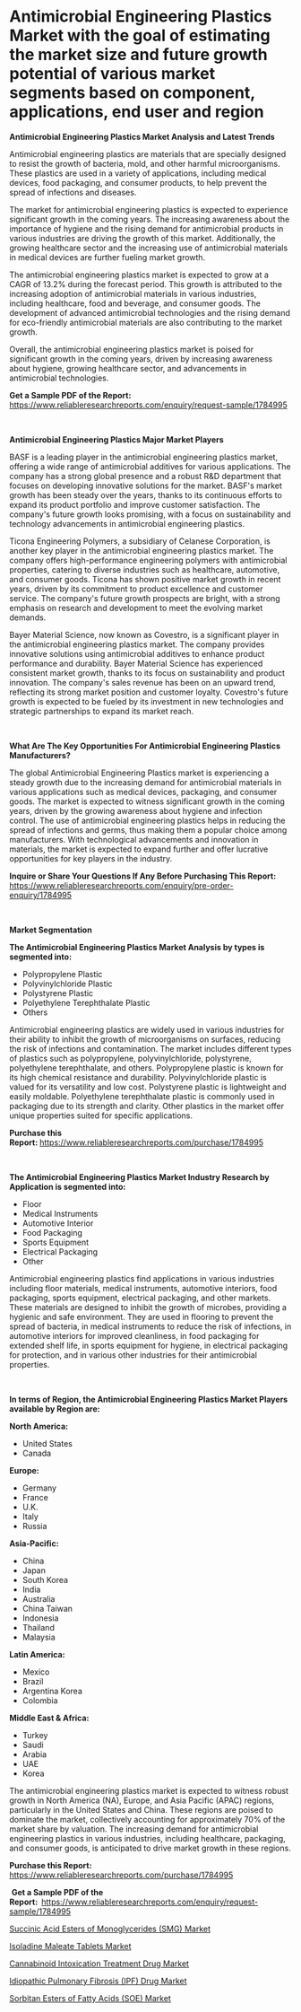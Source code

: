 <p><h1>Antimicrobial Engineering Plastics Market with the goal of estimating the market size and future growth potential of various market segments based on component, applications, end user and region</h1></p><p><strong>Antimicrobial Engineering Plastics Market Analysis and Latest Trends</strong></p>
<p><p>Antimicrobial engineering plastics are materials that are specially designed to resist the growth of bacteria, mold, and other harmful microorganisms. These plastics are used in a variety of applications, including medical devices, food packaging, and consumer products, to help prevent the spread of infections and diseases.</p><p>The market for antimicrobial engineering plastics is expected to experience significant growth in the coming years. The increasing awareness about the importance of hygiene and the rising demand for antimicrobial products in various industries are driving the growth of this market. Additionally, the growing healthcare sector and the increasing use of antimicrobial materials in medical devices are further fueling market growth.</p><p>The antimicrobial engineering plastics market is expected to grow at a CAGR of 13.2% during the forecast period. This growth is attributed to the increasing adoption of antimicrobial materials in various industries, including healthcare, food and beverage, and consumer goods. The development of advanced antimicrobial technologies and the rising demand for eco-friendly antimicrobial materials are also contributing to the market growth.</p><p>Overall, the antimicrobial engineering plastics market is poised for significant growth in the coming years, driven by increasing awareness about hygiene, growing healthcare sector, and advancements in antimicrobial technologies.</p></p>
<p><strong>Get a Sample PDF of the Report:&nbsp;</strong> <a href="https://www.reliableresearchreports.com/enquiry/request-sample/1784995">https://www.reliableresearchreports.com/enquiry/request-sample/1784995</a></p>
<p>&nbsp;</p>
<p><strong>Antimicrobial Engineering Plastics Major Market Players</strong></p>
<p><p>BASF is a leading player in the antimicrobial engineering plastics market, offering a wide range of antimicrobial additives for various applications. The company has a strong global presence and a robust R&D department that focuses on developing innovative solutions for the market. BASF's market growth has been steady over the years, thanks to its continuous efforts to expand its product portfolio and improve customer satisfaction. The company's future growth looks promising, with a focus on sustainability and technology advancements in antimicrobial engineering plastics.</p><p>Ticona Engineering Polymers, a subsidiary of Celanese Corporation, is another key player in the antimicrobial engineering plastics market. The company offers high-performance engineering polymers with antimicrobial properties, catering to diverse industries such as healthcare, automotive, and consumer goods. Ticona has shown positive market growth in recent years, driven by its commitment to product excellence and customer service. The company's future growth prospects are bright, with a strong emphasis on research and development to meet the evolving market demands.</p><p>Bayer Material Science, now known as Covestro, is a significant player in the antimicrobial engineering plastics market. The company provides innovative solutions using antimicrobial additives to enhance product performance and durability. Bayer Material Science has experienced consistent market growth, thanks to its focus on sustainability and product innovation. The company's sales revenue has been on an upward trend, reflecting its strong market position and customer loyalty. Covestro's future growth is expected to be fueled by its investment in new technologies and strategic partnerships to expand its market reach.</p></p>
<p>&nbsp;</p>
<p><strong>What Are The Key Opportunities For Antimicrobial Engineering Plastics Manufacturers?</strong></p>
<p><p>The global Antimicrobial Engineering Plastics market is experiencing a steady growth due to the increasing demand for antimicrobial materials in various applications such as medical devices, packaging, and consumer goods. The market is expected to witness significant growth in the coming years, driven by the growing awareness about hygiene and infection control. The use of antimicrobial engineering plastics helps in reducing the spread of infections and germs, thus making them a popular choice among manufacturers. With technological advancements and innovation in materials, the market is expected to expand further and offer lucrative opportunities for key players in the industry.</p></p>
<p><strong>Inquire or Share Your Questions If Any Before Purchasing This Report:</strong> <a href="https://www.reliableresearchreports.com/enquiry/pre-order-enquiry/1784995">https://www.reliableresearchreports.com/enquiry/pre-order-enquiry/1784995</a></p>
<p>&nbsp;</p>
<p><strong>Market Segmentation</strong></p>
<p><strong>The Antimicrobial Engineering Plastics Market Analysis by types is segmented into:</strong></p>
<p><ul><li>Polypropylene Plastic</li><li>Polyvinylchloride Plastic</li><li>Polystyrene Plastic</li><li>Polyethylene Terephthalate Plastic</li><li>Others</li></ul></p>
<p><p>Antimicrobial engineering plastics are widely used in various industries for their ability to inhibit the growth of microorganisms on surfaces, reducing the risk of infections and contamination. The market includes different types of plastics such as polypropylene, polyvinylchloride, polystyrene, polyethylene terephthalate, and others. Polypropylene plastic is known for its high chemical resistance and durability. Polyvinylchloride plastic is valued for its versatility and low cost. Polystyrene plastic is lightweight and easily moldable. Polyethylene terephthalate plastic is commonly used in packaging due to its strength and clarity. Other plastics in the market offer unique properties suited for specific applications.</p></p>
<p><strong>Purchase this Report:&nbsp;</strong><a href="https://www.reliableresearchreports.com/purchase/1784995">https://www.reliableresearchreports.com/purchase/1784995</a></p>
<p>&nbsp;</p>
<p><strong>The Antimicrobial Engineering Plastics Market Industry Research by Application is segmented into:</strong></p>
<p><ul><li>Floor</li><li>Medical Instruments</li><li>Automotive Interior</li><li>Food Packaging</li><li>Sports Equipment</li><li>Electrical Packaging</li><li>Other</li></ul></p>
<p><p>Antimicrobial engineering plastics find applications in various industries including floor materials, medical instruments, automotive interiors, food packaging, sports equipment, electrical packaging, and other markets. These materials are designed to inhibit the growth of microbes, providing a hygienic and safe environment. They are used in flooring to prevent the spread of bacteria, in medical instruments to reduce the risk of infections, in automotive interiors for improved cleanliness, in food packaging for extended shelf life, in sports equipment for hygiene, in electrical packaging for protection, and in various other industries for their antimicrobial properties.</p></p>
<p>&nbsp;</p>
<p><strong>In terms of Region, the Antimicrobial Engineering Plastics Market Players available by Region are:</strong></p>
<p>
    <p> <strong> North America: </strong>
        <ul>
            <li>United States</li>
            <li>Canada</li>
        </ul>
        </p> 
    <p> <strong> Europe: </strong>
        <ul>
            <li>Germany</li>
            <li>France</li>
            <li>U.K.</li>
            <li>Italy</li>
            <li>Russia</li>
        </ul>
        </p> 
    <p> <strong> Asia-Pacific: </strong>
        <ul>
            <li>China</li>
            <li>Japan</li>
            <li>South Korea</li>
            <li>India</li>
            <li>Australia</li>
            <li>China Taiwan</li>
            <li>Indonesia</li>
            <li>Thailand</li>
            <li>Malaysia</li>
        </ul>
        </p> 
    <p> <strong> Latin America: </strong>
        <ul>
            <li>Mexico</li>
            <li>Brazil</li>
            <li>Argentina Korea</li>
            <li>Colombia</li>
        </ul>
        </p> 
    <p> <strong> Middle East & Africa: </strong>
        <ul>
            <li>Turkey</li>
            <li>Saudi</li>
            <li>Arabia</li>
            <li>UAE</li>
            <li>Korea</li>
        </ul>
    </p>
    </p>
<p><p>The antimicrobial engineering plastics market is expected to witness robust growth in North America (NA), Europe, and Asia Pacific (APAC) regions, particularly in the United States and China. These regions are poised to dominate the market, collectively accounting for approximately 70% of the market share by valuation. The increasing demand for antimicrobial engineering plastics in various industries, including healthcare, packaging, and consumer goods, is anticipated to drive market growth in these regions.</p></p>
<p><strong>Purchase this Report: </strong><a href="https://www.reliableresearchreports.com/purchase/1784995">https://www.reliableresearchreports.com/purchase/1784995</a></p>
<p>&nbsp;<strong>Get a Sample PDF of the Report:&nbsp;&nbsp;</strong><a href="https://www.reliableresearchreports.com/enquiry/request-sample/1784995">https://www.reliableresearchreports.com/enquiry/request-sample/1784995</a></p>
<p><strong></strong></p>
<p><p><a href="https://issuu.com/reportprime-2/docs/succinic-acid-esters-of-monoglycerides-smg-market-">Succinic Acid Esters of Monoglycerides (SMG) Market</a></p><p><a href="https://medium.com/@eloisadavis18/isoladine-maleate-tablets-market-analysis-its-cagr-market-segmentation-and-global-industry-35b7bd3dc711">Isoladine Maleate Tablets Market</a></p><p><a href="https://medium.com/@eloisadavis18/cannabinoid-intoxication-treatment-drug-market-exploring-market-share-market-trends-and-future-01587318c73a">Cannabinoid Intoxication Treatment Drug Market</a></p><p><a href="https://medium.com/@eloisadavis18/idiopathic-pulmonary-fibrosis-ipf-drug-market-furnishes-information-on-market-share-market-ecb4beea5448">Idiopathic Pulmonary Fibrosis (IPF) Drug Market</a></p><p><a href="https://issuu.com/reportprime-2/docs/sorbitan-esters-of-fatty-acids-soe-market-size-203">Sorbitan Esters of Fatty Acids (SOE) Market</a></p></p>
